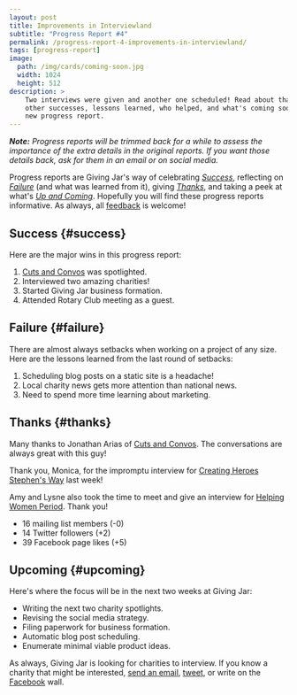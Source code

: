 ```yaml
---
layout: post
title: Improvements in Interviewland
subtitle: "Progress Report #4"
permalink: /progress-report-4-improvements-in-interviewland/
tags: [progress-report]
image:
  path: /img/cards/coming-soon.jpg
  width: 1024
  height: 512
description: >
    Two interviews were given and another one scheduled! Read about that and
    other successes, lessons learned, who helped, and what's coming soon in this
    new progress report.
---
```


***Note:** Progress reports will be trimmed back for a while to assess the importance of the extra details in the original reports. If you want those details back, ask for them in an email or on social media.*

Progress reports are Giving Jar's way of celebrating *[Success][1]*, reflecting on *[Failure][2]* (and what was learned from it), giving *[Thanks][3]*, and taking a peek at what's *[Up and Coming][4]*. Hopefully you will find these progress reports informative. As always, all [feedback][5] is welcome!

## Success {#success}

Here are the major wins in this progress report:

1. [Cuts and Convos][8] was spotlighted.
2. Interviewed two amazing charities!
3. Started Giving Jar business formation.
4. Attended Rotary Club meeting as a guest.

## Failure {#failure}

There are almost always setbacks when working on a project of any size. Here are the lessons learned from the last round of setbacks:

1. Scheduling blog posts on a static site is a headache!
2. Local charity news gets more attention than national news.
3. Need to spend more time learning about marketing.

## Thanks {#thanks}

Many thanks to Jonathan Arias of [Cuts and Convos][9]. The conversations are always great with this guy!

Thank you, Monica, for the impromptu interview for [Creating Heroes Stephen's Way][10] last week!

Amy and Lysne also took the time to meet and give an interview for [Helping Women Period][11]. Thank you!

* 16 mailing list members (-0)
* 14 Twitter followers (+2)
* 39 Facebook page likes (+5)

## Upcoming {#upcoming}

Here's where the focus will be in the next two weeks at Giving Jar:

* Writing the next two charity spotlights.
* Revising the social media strategy.
* Filing paperwork for business formation.
* Automatic blog post scheduling.
* Enumerate minimal viable product ideas.

As always, Giving Jar is looking for charities to interview. If you know a charity that might be interested, [send an email][5], [tweet][6], or write on the [Facebook][7] wall.



[1]: #success "Success Section"
[2]: #failure "Failure Section"
[3]: #thanks "Thanks Section"
[4]: #upcoming "Upcoming Section"
[5]: mailto:hello@givingjar.org "Email Giving Jar"
[6]: https://twitter.com/givingjar "Giving Jar on Twitter"
[7]: https://www.facebook.com/givingjarorg "Giving Jar on Facebook"
[8]: http://blog.givingjar.org/charity-spotlight-cuts-and-convos/ "Charity Spotlight: Cuts and Convos"
[9]: http://cutsandconvos.com "Cuts and Convos Homepage"
[10]: http://www.creatingheroesstephensway.com/ "Creating Heroes Stephen's Way Homepage"
[11]: http://www.helpingwomenperiod.org/ "Helping Women Period Homepage"

